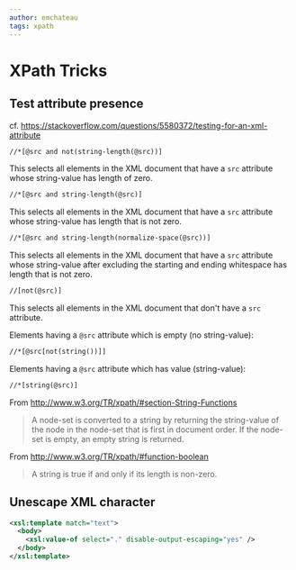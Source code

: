 ```yaml
---
author: emchateau
tags: xpath
---
```


# XPath Tricks

## Test attribute presence

cf. https://stackoverflow.com/questions/5580372/testing-for-an-xml-attribute

```xml
//*[@src and not(string-length(@src))]
```

This selects all elements in the XML document that have a `src` attribute whose string-value has length of zero.

```xml
//*[@src and string-length(@src)]
```

This selects all elements in the XML document that have a `src` attribute whose string-value has length that is not zero.

```xml
//*[@src and string-length(normalize-space(@src))]
```

This selects all elements in the XML document that have a `src` attribute whose string-value after excluding the starting and ending whitespace has length that is not zero.

```xml
//[not(@src)]
```

This selects all elements in the XML document that don't have a `src` attribute.

Elements having a `@src` attribute which is empty (no string-value):

```xml
//*[@src[not(string())]]
```

Elements having a `@src` attribute which has value (string-value):

```xml
//*[string(@src)]
```

From http://www.w3.org/TR/xpath/#section-String-Functions

> A node-set is converted to a string by returning the string-value of the node in the node-set that is first in document order. If the node-set is empty, an empty string is returned.

From http://www.w3.org/TR/xpath/#function-boolean

> A string is true if and only if its length is non-zero.

## Unescape XML character

```xml
<xsl:template match="text">
  <body>
    <xsl:value-of select="." disable-output-escaping="yes" />
  </body>
</xsl:template>
```
